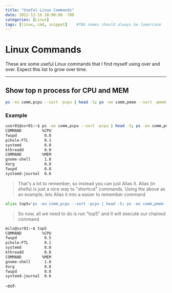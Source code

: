 ```yaml
---
title: "Useful Linux Commands"
date: 2022-12-16 10:00:00 -700
categories: [Linux]
tags: [linux, cmd, snippet]    #TAG names should always be lowercase
---
```


# Linux Commands

These are some useful Linux commands that I find myself using over and over. Expect this list to grow over time.

---

## Show top n process for CPU and MEM

```bash
ps -eo comm,pcpu --sort -pcpu | head -5; ps -eo comm,pmem --sort -pmem | head -5
```

### Example

```bash
user01@svr01:~$ ps -eo comm,pcpu --sort -pcpu | head -5; ps -eo comm,pmem --sort -pmem | head -5
COMMAND         %CPU
fwupd            0.8
pihole-FTL       0.1
systemd          0.0
kthreadd         0.0
COMMAND         %MEM
gnome-shell      1.8
Xorg             0.8
fwupd            0.8
systemd-journal  0.6
```

>That's a lot to remember, so instead you can just Alias it. Alias (in shells) is just a nice way to "shortcut" commands.
Using the above as an example, lets Alias it into a easier to remember command

```bash
alias top5="ps -eo comm,pcpu --sort -pcpu | head -5; ps -eo comm,pmem --sort -pmem | head -5"
```

>So now, all we need to do is run "top5" and it will execute our chained command

```bash
milo@svr01:~$ top5
COMMAND         %CPU
fwupd            0.5
pihole-FTL       0.1
systemd          0.0
kthreadd         0.0
COMMAND         %MEM
gnome-shell      1.8
Xorg             0.8
fwupd            0.8
systemd-journal  0.6
```


-eof-